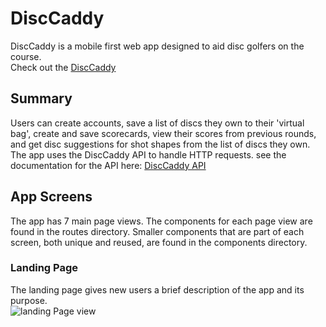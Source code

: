 # DiscCaddy
DiscCaddy is a mobile first web app designed to aid disc golfers on the course.<br> 
Check out the [DiscCaddy](https://disccaddy.vercel.app)

## Summary
Users can create accounts, save a list of discs they own to their 'virtual bag', create and save scorecards, view their scores from previous rounds, and get disc suggestions for shot shapes from the list of discs they own.<br>
The app uses the DiscCaddy API to handle HTTP requests. see the documentation for the API here: [DiscCaddy API](https://github.com/jgbowser/DiscCaddy-server)

## App Screens
The app has 7 main page views. The components for each page view are found in the routes directory. Smaller components that are part of each screen, both unique and reused, are found in the components directory.

### Landing Page
The landing page gives new users a brief description of the app and its purpose.<br>
![landing Page view](/images/README-assets/landing-page.jpg)


